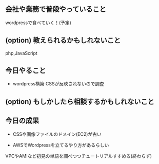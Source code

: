 ## 会社や業務で普段やっていること
wordpressで食べていく！(予定)

## (option) 教えられるかもしれないこと
php,JavaScript

## 今日やること

- wordpress構築
	CSSが反映されないので調査

## (option) もしかしたら相談するかもしれないこと

## 今日の成果

- CSSや画像ファイルのドメイン(EC2)が古い

- AWSでWordpressを立てるやり方があるらしい

VPCやAMIなど初見の単語を調べつつチュートリアルすすめる(終わらず)


